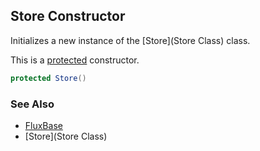 Store Constructor
-----------------

Initializes a new instance of the [Store](Store Class) class.

This is a [protected](https://docs.microsoft.com/dotnet/csharp/language-reference/keywords/protected) constructor.

```c#
protected Store()
```

### See Also
* [FluxBase](index)
* [Store](Store Class)